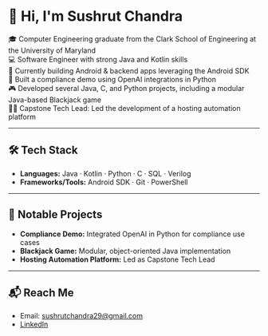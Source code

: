# 👋 Hi, I'm Sushrut Chandra

🎓 Computer Engineering graduate from the Clark School of Engineering at the University of Maryland  
💻 Software Engineer with strong Java and Kotlin skills  
📱 Currently building Android & backend apps leveraging the Android SDK  
🧠 Built a compliance demo using OpenAI integrations in Python  
🎮 Developed several Java, C, and Python projects, including a modular Java-based Blackjack game  
🧑‍💻 Capstone Tech Lead: Led the development of a hosting automation platform  

---

## 🛠️ Tech Stack

- **Languages:** Java · Kotlin · Python · C · SQL · Verilog  
- **Frameworks/Tools:** Android SDK · Git · PowerShell  

---

## 🚀 Notable Projects

- **Compliance Demo:** Integrated OpenAI in Python for compliance use cases  
- **Blackjack Game:** Modular, object-oriented Java implementation  
- **Hosting Automation Platform:** Led as Capstone Tech Lead  

---

## 📬 Reach Me

- Email: [sushrutchandra29@gmail.com](mailto:sushrutchandra29@gmail.com)
- [LinkedIn](https://linkedin.com/in/sushrut--chandra)

<!--
⭐️ Love to travel and have visited 14 countries and 27 U.S states/ territories!
-->
